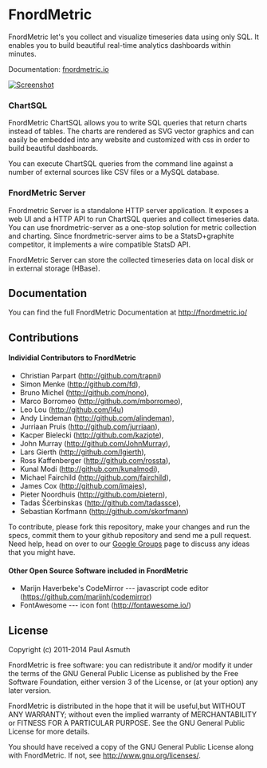 FnordMetric
===========

FnordMetric let's you collect and visualize timeseries data using only SQL. It
enables you to build beautiful real-time analytics dashboards within minutes.

Documentation: [fnordmetric.io](http://fnordmetric.io/documentation/)

[ ![Screenshot](https://github.com/paulasmuth/fnordmetric/raw/v1.0-alpha/doc/preview3.png) ](http://github.com/paulasmuth/fnordmetric)


### ChartSQL

FnordMetric ChartSQL allows you to write SQL queries that return charts instead
of tables. The charts are rendered as SVG vector graphics and can easily be
embedded into any website and customized with css in order to build beautiful
dashboards.

You can execute ChartSQL queries from the command line against a number of
external sources like CSV files or a MySQL database.


### FnordMetric Server

Fnordmetric Server is a standalone HTTP server application. It exposes a web UI
and a HTTP API to run ChartSQL queries and collect timeseries data. You can use
fnordmetric-server as a one-stop solution for metric collection and charting.
Since fnordmetric-server aims to be a StatsD+graphite competitor, it implements
a wire compatible StatsD API.

FnordMetric Server can store the collected timeseries data on local disk or in
external storage (HBase).

Documentation
-------------

You can find the full FnordMetric Documentation at http://fnordmetric.io/


Contributions
-------------

#### Individial Contributors to FnordMetric

+ Christian Parpart (http://github.com/trapni)
 + Simon Menke (http://github.com/fd),
 + Bruno Michel (http://github.com/nono),
 + Marco Borromeo (http://github.com/mborromeo),
 + Leo Lou (http://github.com/l4u)
 + Andy Lindeman (http://github.com/alindeman),
 + Jurriaan Pruis (http://github.com/jurriaan),
 + Kacper Bielecki (http://github.com/kazjote),
 + John Murray (http://github.com/JohnMurray),
 + Lars Gierth (http://github.com/lgierth),
 + Ross Kaffenberger (http://github.com/rossta),
 + Kunal Modi (http://github.com/kunalmodi),
 + Michael Fairchild (http://github.com/fairchild),
 + James Cox (http://github.com/imajes),
 + Pieter Noordhuis (http://github.com/pietern),
 + Tadas Ščerbinskas (http://github.com/tadassce),
 + Sebastian Korfmann (http://github.com/skorfmann)

To contribute, please fork this repository, make your changes and run the 
specs, commit them to your github repository and send me a pull request.
Need help, head on over to our [Google Groups][1]  page to discuss any ideas
that you might have.

#### Other Open Source Software included in FnordMetric

  + Marijn Haverbeke's CodeMirror --- javascript code editor (https://github.com/marijnh/codemirror)
  + FontAwesome --- icon font (http://fontawesome.io/)

License
-------

Copyright (c) 2011-2014 Paul Asmuth

FnordMetric is free software: you can redistribute it and/or modify it under
the terms of the GNU General Public License as published by the Free Software
Foundation, either version 3 of the License, or (at your option) any later
version.

FnordMetric is distributed in the hope that it will be useful,but WITHOUT ANY
WARRANTY; without even the implied warranty of MERCHANTABILITY or FITNESS FOR A
PARTICULAR PURPOSE. See the GNU General Public License for more details.

You should have received a copy of the GNU General Public License along with
FnordMetric. If not, see <http://www.gnu.org/licenses/>.


  [1]: http://groups.google.com/group/fnordmetric
  [2]: http://www.screenr.com/KiJs
  [3]: https://secure.travis-ci.org/paulasmuth/fnordmetric.png
  [4]: http://travis-ci.org/paulasmuth/fnordmetric
